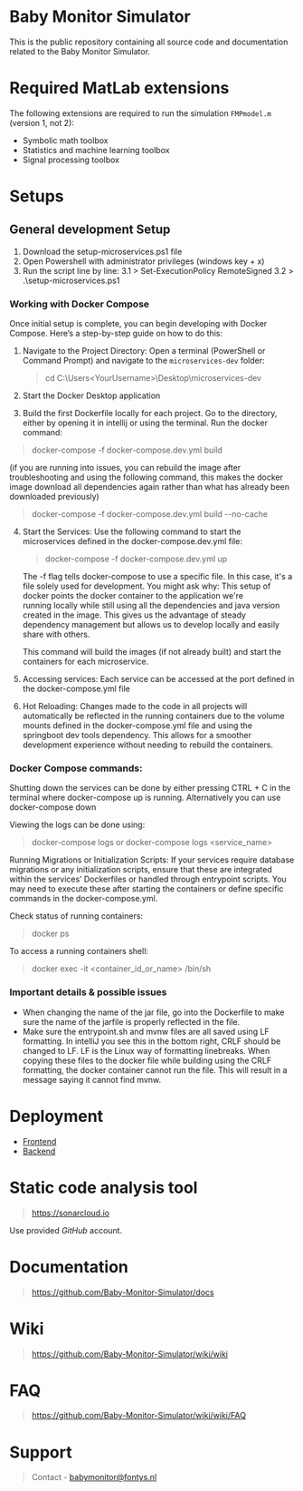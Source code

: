 # Baby Monitor Simulator
This is the public repository containing all source code and documentation related to the Baby Monitor Simulator.

# Required MatLab extensions
The following extensions are required to run the simulation `FMPmodel.m` (version 1, not 2):
* Symbolic math toolbox
* Statistics and machine learning toolbox
* Signal processing toolbox

# Setups
## General development Setup
1. Download the setup-microservices.ps1 file
2. Open Powershell with administrator privileges (windows key + x)
3. Run the script line by line:
   3.1  > Set-ExecutionPolicy RemoteSigned
   3.2  > .\setup-microservices.ps1

### Working with Docker Compose

Once initial setup is complete, you can begin developing with Docker Compose. Here’s a step-by-step guide on how to do this:

1. Navigate to the Project Directory:
   Open a terminal (PowerShell or Command Prompt) and navigate to the `microservices-dev` folder:
   
   > cd C:\Users\<YourUsername>\Desktop\microservices-dev

2. Start the Docker Desktop application

3. Build the first Dockerfile locally for each project. Go to the directory, either by opening it in intellij or using the terminal. Run the docker command:  
> docker-compose -f docker-compose.dev.yml build 

(if you are running into issues, you can rebuild the image after troubleshooting and using the following command, this makes the docker image download all dependencies again rather than what has already been downloaded previously)

> docker-compose -f docker-compose.dev.yml build --no-cache

4. Start the Services: Use the following command to start the microservices defined in the docker-compose.dev.yml file:
   > docker-compose -f docker-compose.dev.yml up

   The -f flag tells docker-compose to use a specific file. In this case, it's a file solely used for development. You might ask why: This setup of docker points the docker container to the application we're   
   running locally while still using all the dependencies and java version created in the image. This gives us the advantage of steady dependency management but allows us to develop locally and easily share 
   with others.

   This command will build the images (if not already built) and start the containers for each microservice.

5. Accessing services: Each service can be accessed at the port defined in the docker-compose.yml file

6. Hot Reloading: Changes made to the code in all projects will automatically be reflected in the running containers due to the volume mounts defined in the docker-compose.yml file and using the springboot dev tools dependency. This allows for a smoother development experience without needing to rebuild the containers.

### Docker Compose commands:

Shutting down the services can be done by either pressing CTRL + C in the terminal where docker-compose up is running. Alternatively you can use docker-compose down

Viewing the logs can be done using:
> docker-compose logs or docker-compose logs  <service_name>

Running Migrations or Initialization Scripts: If your services require database migrations or any initialization scripts, ensure that these are integrated within the services’ Dockerfiles or handled through entrypoint scripts. You may need to execute these after starting the containers or define specific commands in the docker-compose.yml.

Check status of running containers: 
> docker ps

To access a running containers shell: 
> docker exec -it <container_id_or_name> /bin/sh

### Important details & possible issues

* When changing the name of the jar file, go into the Dockerfile to make sure the name of the jarfile is properly reflected in the file.
* Make sure the entrypoint.sh and mvnw files are all saved using LF formatting. In intelliJ you see this in the bottom right, CRLF should be changed to LF. LF is the Linux way of formatting linebreaks. When copying these files to the docker file while building using the CRLF formatting, the docker container cannot run the file. This will result in a message saying it cannot find mvnw. 



# Deployment

- [Frontend](https://github.com/Baby-Monitor-Simulator/frontend-webui?tab=readme-ov-file#project-setup)
- [Backend](https://github.com/Baby-Monitor-Simulator/backend-matlab/tree/master?tab=readme-ov-file#setup)

# Static code analysis tool
> https://sonarcloud.io

Use provided _GitHub_ account.

# Documentation
> https://github.com/Baby-Monitor-Simulator/docs

# Wiki
> https://github.com/Baby-Monitor-Simulator/wiki/wiki

# FAQ
> https://github.com/Baby-Monitor-Simulator/wiki/wiki/FAQ

# Support
> Contact - babymonitor@fontys.nl

